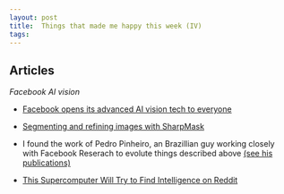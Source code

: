 ```yaml
---
layout: post
title:  Things that made me happy this week (IV)
tags: 
---
```



## Articles ##

*Facebook AI vision*

- [Facebook opens its advanced AI vision tech to everyone](https://www.engadget.com/2016/08/25/facebook-computer-vision-open-source/) 
- [Segmenting and refining images with SharpMask](https://code.facebook.com/posts/561187904071636) 
- I found the work of Pedro Pinheiro, an Brazillian guy working closely with Facebook Reserach to evolute things described above [(see his publications)](http://opinheiro.com/publications/) 



- [This Supercomputer Will Try to Find Intelligence on Reddit](https://www.technologyreview.com/s/602153/this-supercomputer-will-try-to-find-intelligence-on-reddit/)

